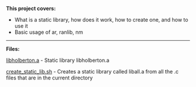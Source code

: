 **This project covers:**
* What is a static library, how does it work, how to create one, and how to use it
* Basic usage of ar, ranlib, nm 
___
**Files:**

[libholberton.a](/0x08-static_libraries/libholberton.a) - Static library libholberton.a

[create_static_lib.sh](/0x08-static_libraries/create_static_lib.sh) - Creates a static library called liball.a from all the .c files that are in the current directory

